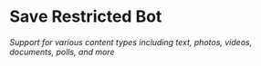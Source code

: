 # Save Restricted Bot
###### Support for various content types including text, photos, videos, documents, polls, and more
